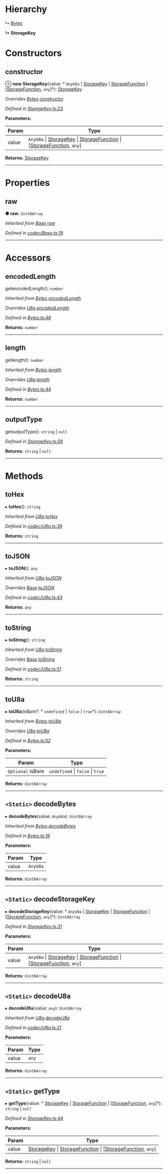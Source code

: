 

# Hierarchy

↳  [Bytes](_bytes_.bytes.md)

**↳ StorageKey**

# Constructors

<a id="constructor"></a>

##  constructor

⊕ **new StorageKey**(value: * `AnyU8a` &#124; [StorageKey](_storagekey_.storagekey.md) &#124; [StorageFunction](../interfaces/_storagekey_.storagefunction.md) &#124; [[StorageFunction](../interfaces/_storagekey_.storagefunction.md), `any`]*): [StorageKey](_storagekey_.storagekey.md)

*Overrides [Bytes](_bytes_.bytes.md).[constructor](_bytes_.bytes.md#constructor)*

*Defined in [StorageKey.ts:23](https://github.com/polkadot-js/api/blob/16bb9bb/packages/types/src/StorageKey.ts#L23)*

**Parameters:**

| Param | Type |
| ------ | ------ |
| value |  `AnyU8a` &#124; [StorageKey](_storagekey_.storagekey.md) &#124; [StorageFunction](../interfaces/_storagekey_.storagefunction.md) &#124; [[StorageFunction](../interfaces/_storagekey_.storagefunction.md), `any`]|

**Returns:** [StorageKey](_storagekey_.storagekey.md)

___

# Properties

<a id="raw"></a>

##  raw

**● raw**: *`Uint8Array`*

*Inherited from [Base](_codec_base_.base.md).[raw](_codec_base_.base.md#raw)*

*Defined in [codec/Base.ts:19](https://github.com/polkadot-js/api/blob/16bb9bb/packages/types/src/codec/Base.ts#L19)*

___

# Accessors

<a id="encodedlength"></a>

##  encodedLength

getencodedLength(): `number`

*Inherited from [Bytes](_bytes_.bytes.md).[encodedLength](_bytes_.bytes.md#encodedlength)*

*Overrides [U8a](_codec_u8a_.u8a.md).[encodedLength](_codec_u8a_.u8a.md#encodedlength)*

*Defined in [Bytes.ts:48](https://github.com/polkadot-js/api/blob/16bb9bb/packages/types/src/Bytes.ts#L48)*

**Returns:** `number`

___
<a id="length"></a>

##  length

getlength(): `number`

*Inherited from [Bytes](_bytes_.bytes.md).[length](_bytes_.bytes.md#length)*

*Overrides [U8a](_codec_u8a_.u8a.md).[length](_codec_u8a_.u8a.md#length)*

*Defined in [Bytes.ts:44](https://github.com/polkadot-js/api/blob/16bb9bb/packages/types/src/Bytes.ts#L44)*

**Returns:** `number`

___
<a id="outputtype"></a>

##  outputType

getoutputType():  `string` &#124; `null`

*Defined in [StorageKey.ts:58](https://github.com/polkadot-js/api/blob/16bb9bb/packages/types/src/StorageKey.ts#L58)*

**Returns:**  `string` &#124; `null`

___

# Methods

<a id="tohex"></a>

##  toHex

▸ **toHex**(): `string`

*Inherited from [U8a](_codec_u8a_.u8a.md).[toHex](_codec_u8a_.u8a.md#tohex)*

*Defined in [codec/U8a.ts:39](https://github.com/polkadot-js/api/blob/16bb9bb/packages/types/src/codec/U8a.ts#L39)*

**Returns:** `string`

___
<a id="tojson"></a>

##  toJSON

▸ **toJSON**(): `any`

*Inherited from [U8a](_codec_u8a_.u8a.md).[toJSON](_codec_u8a_.u8a.md#tojson)*

*Overrides [Base](_codec_base_.base.md).[toJSON](_codec_base_.base.md#tojson)*

*Defined in [codec/U8a.ts:43](https://github.com/polkadot-js/api/blob/16bb9bb/packages/types/src/codec/U8a.ts#L43)*

**Returns:** `any`

___
<a id="tostring"></a>

##  toString

▸ **toString**(): `string`

*Inherited from [U8a](_codec_u8a_.u8a.md).[toString](_codec_u8a_.u8a.md#tostring)*

*Overrides [Base](_codec_base_.base.md).[toString](_codec_base_.base.md#tostring)*

*Defined in [codec/U8a.ts:51](https://github.com/polkadot-js/api/blob/16bb9bb/packages/types/src/codec/U8a.ts#L51)*

**Returns:** `string`

___
<a id="tou8a"></a>

##  toU8a

▸ **toU8a**(isBare?: * `undefined` &#124; `false` &#124; `true`*): `Uint8Array`

*Inherited from [Bytes](_bytes_.bytes.md).[toU8a](_bytes_.bytes.md#tou8a)*

*Overrides [U8a](_codec_u8a_.u8a.md).[toU8a](_codec_u8a_.u8a.md#tou8a)*

*Defined in [Bytes.ts:52](https://github.com/polkadot-js/api/blob/16bb9bb/packages/types/src/Bytes.ts#L52)*

**Parameters:**

| Param | Type |
| ------ | ------ |
| `Optional` isBare |  `undefined` &#124; `false` &#124; `true`|

**Returns:** `Uint8Array`

___
<a id="decodebytes"></a>

## `<Static>` decodeBytes

▸ **decodeBytes**(value: *`AnyU8a`*): `Uint8Array`

*Inherited from [Bytes](_bytes_.bytes.md).[decodeBytes](_bytes_.bytes.md#decodebytes)*

*Defined in [Bytes.ts:19](https://github.com/polkadot-js/api/blob/16bb9bb/packages/types/src/Bytes.ts#L19)*

**Parameters:**

| Param | Type |
| ------ | ------ |
| value | `AnyU8a` |

**Returns:** `Uint8Array`

___
<a id="decodestoragekey"></a>

## `<Static>` decodeStorageKey

▸ **decodeStorageKey**(value: * `AnyU8a` &#124; [StorageKey](_storagekey_.storagekey.md) &#124; [StorageFunction](../interfaces/_storagekey_.storagefunction.md) &#124; [[StorageFunction](../interfaces/_storagekey_.storagefunction.md), `any`]*): `Uint8Array`

*Defined in [StorageKey.ts:31](https://github.com/polkadot-js/api/blob/16bb9bb/packages/types/src/StorageKey.ts#L31)*

**Parameters:**

| Param | Type |
| ------ | ------ |
| value |  `AnyU8a` &#124; [StorageKey](_storagekey_.storagekey.md) &#124; [StorageFunction](../interfaces/_storagekey_.storagefunction.md) &#124; [[StorageFunction](../interfaces/_storagekey_.storagefunction.md), `any`]|

**Returns:** `Uint8Array`

___
<a id="decodeu8a"></a>

## `<Static>` decodeU8a

▸ **decodeU8a**(value: *`any`*): `Uint8Array`

*Inherited from [U8a](_codec_u8a_.u8a.md).[decodeU8a](_codec_u8a_.u8a.md#decodeu8a)*

*Defined in [codec/U8a.ts:21](https://github.com/polkadot-js/api/blob/16bb9bb/packages/types/src/codec/U8a.ts#L21)*

**Parameters:**

| Param | Type |
| ------ | ------ |
| value | `any` |

**Returns:** `Uint8Array`

___
<a id="gettype"></a>

## `<Static>` getType

▸ **getType**(value: * [StorageKey](_storagekey_.storagekey.md) &#124; [StorageFunction](../interfaces/_storagekey_.storagefunction.md) &#124; [[StorageFunction](../interfaces/_storagekey_.storagefunction.md), `any`]*):  `string` &#124; `null`

*Defined in [StorageKey.ts:44](https://github.com/polkadot-js/api/blob/16bb9bb/packages/types/src/StorageKey.ts#L44)*

**Parameters:**

| Param | Type |
| ------ | ------ |
| value |  [StorageKey](_storagekey_.storagekey.md) &#124; [StorageFunction](../interfaces/_storagekey_.storagefunction.md) &#124; [[StorageFunction](../interfaces/_storagekey_.storagefunction.md), `any`]|

**Returns:**  `string` &#124; `null`

___


